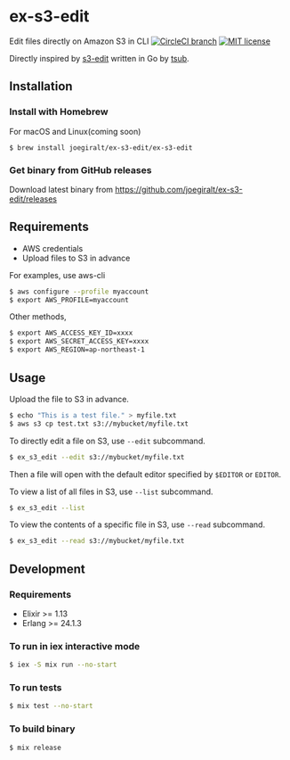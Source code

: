 # ex-s3-edit
Edit files directly on Amazon S3 in CLI
[![CircleCI branch](https://img.shields.io/circleci/project/github/joegiralt/ex-s3-edit/main.svg?style=flat-square)](https://circleci.com/gh/joegiralt/ex-s3-edit/tree/main)
[![MIT license](https://img.shields.io/github/license/joegiralt/ex-s3-edit.svg?style=flat-square)](https://github.com/joegiralt/ex-s3-edit/blob/main/LICENSE)

Directly inspired by [s3-edit](https://github.com/tsub/s3-edit) written in Go by [tsub](https://github.com/tsub).

## Installation

### Install with Homebrew

For macOS and Linux(coming soon)

```
$ brew install joegiralt/ex-s3-edit/ex-s3-edit
```

### Get binary from GitHub releases

Download latest binary from https://github.com/joegiralt/ex-s3-edit/releases

## Requirements

* AWS credentials
* Upload files to S3 in advance

For examples, use aws-cli

```bash
$ aws configure --profile myaccount
$ export AWS_PROFILE=myaccount
```

Other methods,

```bash
$ export AWS_ACCESS_KEY_ID=xxxx
$ export AWS_SECRET_ACCESS_KEY=xxxx
$ export AWS_REGION=ap-northeast-1
```

## Usage

Upload the file to S3 in advance.

```bash
$ echo "This is a test file." > myfile.txt
$ aws s3 cp test.txt s3://mybucket/myfile.txt
```

To directly edit a file on S3, use `--edit` subcommand.

```bash
$ ex_s3_edit --edit s3://mybucket/myfile.txt
```
Then a file will open with the default editor specified by `$EDITOR` or `EDITOR`.

To view a list of all files in S3, use `--list` subcommand.

```bash
$ ex_s3_edit --list
```

To view the contents of a specific file in S3, use `--read` subcommand.

```bash
$ ex_s3_edit --read s3://mybucket/myfile.txt
```

## Development

### Requirements

* Elixir >= 1.13
* Erlang >= 24.1.3
### To run in iex interactive mode
```bash
$ iex -S mix run --no-start
```
### To run tests
```bash
$ mix test --no-start
```
### To build binary
```bash
$ mix release
```